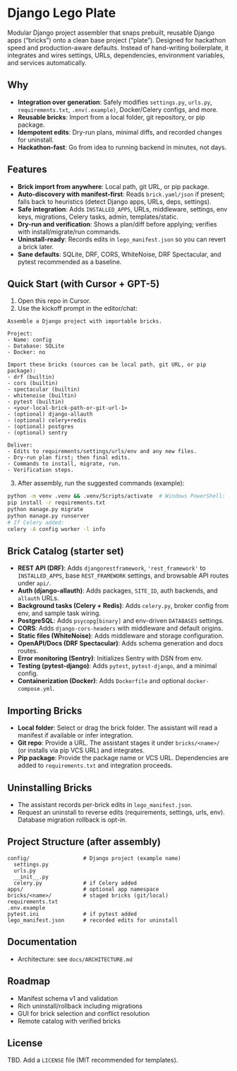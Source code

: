 # Django Lego Plate

Modular Django project assembler that snaps prebuilt, reusable Django apps (“bricks”) onto a clean base project (“plate”). Designed for hackathon speed and production-aware defaults. Instead of hand-writing boilerplate, it integrates and wires settings, URLs, dependencies, environment variables, and services automatically.

## Why
- **Integration over generation**: Safely modifies `settings.py`, `urls.py`, `requirements.txt`, `.env(.example)`, Docker/Celery configs, and more.
- **Reusable bricks**: Import from a local folder, git repository, or pip package.
- **Idempotent edits**: Dry-run plans, minimal diffs, and recorded changes for uninstall.
- **Hackathon-fast**: Go from idea to running backend in minutes, not days.

## Features
- **Brick import from anywhere**: Local path, git URL, or pip package.
- **Auto-discovery with manifest-first**: Reads `brick.yaml/json` if present; falls back to heuristics (detect Django apps, URLs, deps, settings).
- **Safe integration**: Adds `INSTALLED_APPS`, URLs, middleware, settings, env keys, migrations, Celery tasks, admin, templates/static.
- **Dry-run and verification**: Shows a plan/diff before applying; verifies with install/migrate/run commands.
- **Uninstall-ready**: Records edits in `lego_manifest.json` so you can revert a brick later.
- **Sane defaults**: SQLite, DRF, CORS, WhiteNoise, DRF Spectacular, and pytest recommended as a baseline.

## Quick Start (with Cursor + GPT-5)
1) Open this repo in Cursor.
2) Use the kickoff prompt in the editor/chat:

```text
Assemble a Django project with importable bricks.

Project:
- Name: config
- Database: SQLite
- Docker: no

Import these bricks (sources can be local path, git URL, or pip package):
- drf (builtin)
- cors (builtin)
- spectacular (builtin)
- whitenoise (builtin)
- pytest (builtin)
- <your-local-brick-path-or-git-url-1>
- (optional) django-allauth
- (optional) celery+redis
- (optional) postgres
- (optional) sentry

Deliver:
- Edits to requirements/settings/urls/env and any new files.
- Dry-run plan first; then final edits.
- Commands to install, migrate, run.
- Verification steps.
```

3) After assembly, run the suggested commands (example):

```bash
python -m venv .venv && .venv/Scripts/activate  # Windows PowerShell: .venv\Scripts\Activate.ps1
pip install -r requirements.txt
python manage.py migrate
python manage.py runserver
# If Celery added:
celery -A config worker -l info
```

## Brick Catalog (starter set)
- **REST API (DRF)**: Adds `djangorestframework`, `'rest_framework'` to `INSTALLED_APPS`, base `REST_FRAMEWORK` settings, and browsable API routes under `api/`.
- **Auth (django-allauth)**: Adds packages, `SITE_ID`, auth backends, and `allauth` URLs.
- **Background tasks (Celery + Redis)**: Adds `celery.py`, broker config from env, and sample task wiring.
- **PostgreSQL**: Adds `psycopg[binary]` and env-driven `DATABASES` settings.
- **CORS**: Adds `django-cors-headers` with middleware and default origins.
- **Static files (WhiteNoise)**: Adds middleware and storage configuration.
- **OpenAPI/Docs (DRF Spectacular)**: Adds schema generation and docs routes.
- **Error monitoring (Sentry)**: Initializes Sentry with DSN from env.
- **Testing (pytest-django)**: Adds `pytest`, `pytest-django`, and a minimal config.
- **Containerization (Docker)**: Adds `Dockerfile` and optional `docker-compose.yml`.

## Importing Bricks
- **Local folder**: Select or drag the brick folder. The assistant will read a manifest if available or infer integration.
- **Git repo**: Provide a URL. The assistant stages it under `bricks/<name>/` (or installs via pip VCS URL) and integrates.
- **Pip package**: Provide the package name or VCS URL. Dependencies are added to `requirements.txt` and integration proceeds.

## Uninstalling Bricks
- The assistant records per-brick edits in `lego_manifest.json`.
- Request an uninstall to reverse edits (requirements, settings, urls, env). Database migration rollback is opt-in.

## Project Structure (after assembly)
```
config/                 # Django project (example name)
  settings.py
  urls.py
  __init__.py
  celery.py             # if Celery added
apps/                   # optional app namespace
bricks/<name>/          # staged bricks (git/local)
requirements.txt
.env.example
pytest.ini              # if pytest added
lego_manifest.json      # recorded edits for uninstall
```

## Documentation
- Architecture: see `docs/ARCHITECTURE.md`

## Roadmap
- Manifest schema v1 and validation
- Rich uninstall/rollback including migrations
- GUI for brick selection and conflict resolution
- Remote catalog with verified bricks

## License
TBD. Add a `LICENSE` file (MIT recommended for templates).


